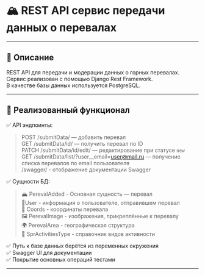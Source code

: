 # 🏔️ REST API сервис передачи данных о перевалах

---

## 📌 Описание

REST API для передачи и модерации данных о горных перевалах.\
Сервис реализован с помощью Django Rest Framework.\
В качестве базы данных используется PostgreSQL.

---

## 🧩 Реализованный функционал

✅ API эндпоинты:
>POST /submitData/ — добавить перевал\
>GET /submitData/id/ — получить перевал по ID\
>PATCH /submitData/id/edit/ — редактирование при статусе `new`\
>GET /submitData/list/?user__email=user@mail.ru — получение списка перевалов по email пользователя\
>/swagger/ - отображение документации Swagger

✅ Сущности БД: 
>🏔️ PerevalAdded - Основная сущность — перевал\
>🧑‍ User - информация о пользователе, отправившем перевал\
>📍 Coords - координаты перевала\
>🖼️ PerevalImage - изображения, прикреплённые к перевалу\
>🌍 PerevalArea - географическая структура\
>🧭 SprActivitiesType - справочник видов активности

✅ Путь к базе данных берётся из переменных окружения\
✅ Swagger UI для документации\
✅ Покрытие основных операций тестами

---



